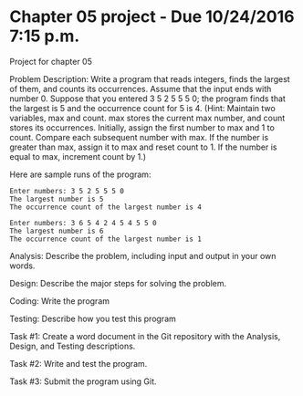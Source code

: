 # Chapter 05 project - Due 10/24/2016 7:15 p.m.
Project for chapter 05

Problem Description:
Write a program that reads integers, finds the largest of them, and counts its occurrences. Assume that the input ends with number 0. Suppose that you entered 3 5 2 5 5 5 0; the program finds that the largest is 5 and the occurrence count for 5 is 4. (Hint: Maintain two variables, max and count. max stores the current max number, and count stores its occurrences. Initially, assign the first number to max and 1 to count. Compare each subsequent number with max. If the number is greater than max, assign it to max and reset count to 1. If the number is equal to max, increment count by 1.)

 Here are sample runs of the program:
 
```
Enter numbers: 3 5 2 5 5 5 0
The largest number is 5
The occurrence count of the largest number is 4
```

```
Enter numbers: 3 6 5 4 2 4 5 4 5 5 0
The largest number is 6
The occurrence count of the largest number is 1
```

Analysis: Describe the problem, including input and output in your own words.

Design: Describe the major steps for solving the problem.

Coding: Write the program

Testing: Describe how you test this program

Task #1: Create a word document in the Git repository with the Analysis, Design, and Testing descriptions.

Task #2: Write and test the program.

Task #3: Submit the program using Git.
